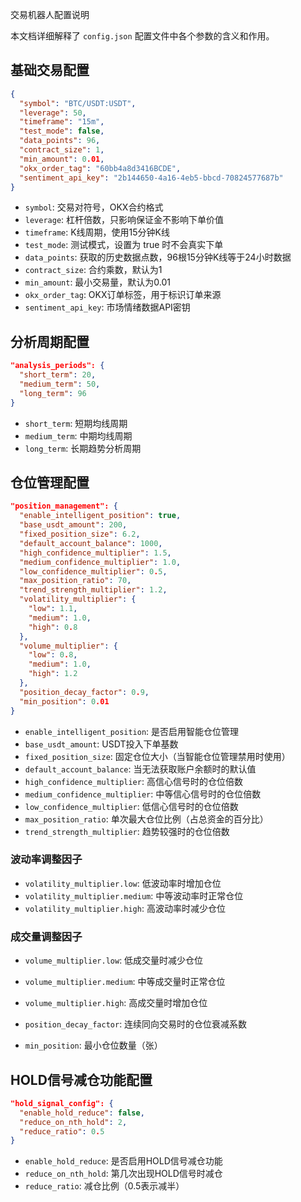 交易机器人配置说明

本文档详细解释了 `config.json` 配置文件中各个参数的含义和作用。

## 基础交易配置

```json
{
  "symbol": "BTC/USDT:USDT",
  "leverage": 50,
  "timeframe": "15m",
  "test_mode": false,
  "data_points": 96,
  "contract_size": 1,
  "min_amount": 0.01,
  "okx_order_tag": "60bb4a8d3416BCDE",
  "sentiment_api_key": "2b144650-4a16-4eb5-bbcd-70824577687b"
}
```

- `symbol`: 交易对符号，OKX合约格式
- `leverage`: 杠杆倍数，只影响保证金不影响下单价值
- `timeframe`: K线周期，使用15分钟K线
- `test_mode`: 测试模式，设置为 true 时不会真实下单
- `data_points`: 获取的历史数据点数，96根15分钟K线等于24小时数据
- `contract_size`: 合约乘数，默认为1
- `min_amount`: 最小交易量，默认为0.01
- `okx_order_tag`: OKX订单标签，用于标识订单来源
- `sentiment_api_key`: 市场情绪数据API密钥

## 分析周期配置

```json
"analysis_periods": {
  "short_term": 20,
  "medium_term": 50,
  "long_term": 96
}
```

- `short_term`: 短期均线周期
- `medium_term`: 中期均线周期
- `long_term`: 长期趋势分析周期

## 仓位管理配置

```json
"position_management": {
  "enable_intelligent_position": true,
  "base_usdt_amount": 200,
  "fixed_position_size": 6.2,
  "default_account_balance": 1000,
  "high_confidence_multiplier": 1.5,
  "medium_confidence_multiplier": 1.0,
  "low_confidence_multiplier": 0.5,
  "max_position_ratio": 70,
  "trend_strength_multiplier": 1.2,
  "volatility_multiplier": {
    "low": 1.1,
    "medium": 1.0,
    "high": 0.8
  },
  "volume_multiplier": {
    "low": 0.8,
    "medium": 1.0,
    "high": 1.2
  },
  "position_decay_factor": 0.9,
  "min_position": 0.01
}
```

- `enable_intelligent_position`: 是否启用智能仓位管理
- `base_usdt_amount`: USDT投入下单基数
- `fixed_position_size`: 固定仓位大小（当智能仓位管理禁用时使用）
- `default_account_balance`: 当无法获取账户余额时的默认值
- `high_confidence_multiplier`: 高信心信号时的仓位倍数
- `medium_confidence_multiplier`: 中等信心信号时的仓位倍数
- `low_confidence_multiplier`: 低信心信号时的仓位倍数
- `max_position_ratio`: 单次最大仓位比例（占总资金的百分比）
- `trend_strength_multiplier`: 趋势较强时的仓位倍数

### 波动率调整因子
- `volatility_multiplier.low`: 低波动率时增加仓位
- `volatility_multiplier.medium`: 中等波动率时正常仓位
- `volatility_multiplier.high`: 高波动率时减少仓位

### 成交量调整因子
- `volume_multiplier.low`: 低成交量时减少仓位
- `volume_multiplier.medium`: 中等成交量时正常仓位
- `volume_multiplier.high`: 高成交量时增加仓位

- `position_decay_factor`: 连续同向交易时的仓位衰减系数
- `min_position`: 最小仓位数量（张）

## HOLD信号减仓功能配置

```json
"hold_signal_config": {
  "enable_hold_reduce": false,
  "reduce_on_nth_hold": 2,
  "reduce_ratio": 0.5
}
```

- `enable_hold_reduce`: 是否启用HOLD信号减仓功能
- `reduce_on_nth_hold`: 第几次出现HOLD信号时减仓
- `reduce_ratio`: 减仓比例（0.5表示减半）
